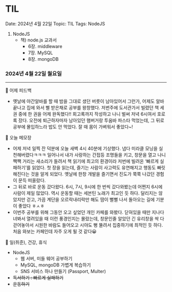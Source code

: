# TIL

Date: 2024년 4월 22일
Topic: TIL
Tags: NodeJS

1. NodeJS
    - 책) node.js 교과서
        - 6장. middleware
        - 7장. MySQL
        - 8장. mongoDB

### 2024년 4월 22일 월요일

---

💜 어제 피드백

- 옛날에 야간알바를 할 때 밤을 그대로 샜던 버릇이 남아있어서 그런가, 어제도 알바 끝나고 집에 와서 삘 받은채로 공부를 왕창했다. 저번주에 도서관가서 빌렸던 책 세 권 중에 한 권을 어제 완독했다!! 회고록까지 작성하고 나니 벌써 저녁 6시여서 호로록 잤다. 오전에 퇴근하자마자 남아있던 햄버거랑 투움바 파스타 먹었는데, 그 뒤로 공부에 몰입하느라 밥도 안 먹었다. 잘 때 몸이 가벼워서 좋았다~!

💜 오늘 메모장

- 어제 저녁 일찍 잔 덕분에 오늘 새벽 4시 40분에 기상했다. 냅다 미라클 모닝을 실천해버렸다ㅋㅋㅋ 일어나서 내가 사랑하는 간접등 조명들을 키고, 창문을 열고 나니 짹짹 거리는 새소리가 들려서 책 읽기에 최고의 환경이라 저번에 빌려온 ‘빠르게 실패하기’를 읽었다. 첫 장을 읽는데, 즐기는 사람이 사고력도 유연해지고 행동도 빠릿해진다는 것을 알게 되었다. 옛날에 한창 개발을 즐기면서 진도가 쭉쭉 나갔던 경험이 문득 떠올랐다.
- 그 뒤로 바로 운동 갔다왔다. 6시, 7시, 9시에 한 번씩 갔다와봤는데 어쩐지 6시에 사람이 제일 많았다. 역시 운동할 때는 세븐틴 노래가 최고인 듯 하다. 달리지는 않았지만 걷고, 가끔 계단을 오르락내리락만 해도 땀이 뻘뻘 나서 돌아오는 길에 기분이 좋았다 ㅎㅅㅎ
- 이번주 공부를 위해 그동안 오고 싶었던 개인 카페를 와봤다. 닫혀있을 때만 지나다녀봐서 열려있을 때 이런 풍경인지는 몰랐는데, 창문인줄 알았던 긴 유리창을 싹 다 걷어놓아서 시원한 바람도 들어오고 시야도 뻥 뚤려서 집중하기에 최적인 듯 하다. 처음 와보는 카페인데 자주 오게 될 것 같다😀

💜 일(취준), 건강, 휴식

- NodeJS
    - 웹 서버, 미들 웨어 공부하기
    - MySQL, mongoDB 가볍게 복습하기
    - SNS 서비스 하나 만들기 (Passport, Multer)
- ~~독서하기 : 빠르게 실패하기~~
- ~~운동하기~~